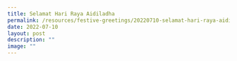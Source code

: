 ```yaml
---
title: Selamat Hari Raya Aidiladha
permalink: /resources/festive-greetings/20220710-selamat-hari-raya-aidiladha/
date: 2022-07-10
layout: post
description: ""
image: ""
---
```

